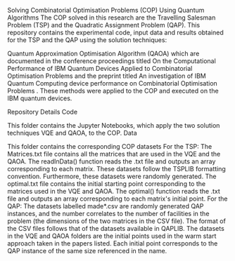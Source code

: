 Solving Combinatorial Optimisation Problems (COP) Using Quantum Algorithms
The COP solved in this research are the Travelling Salesman Problem (TSP) and the Quadratic Assignment Problem (QAP). This repository contains the experimental code, input data and results obtained for the TSP and the QAP using the solution techniques:


Quantum Approximation Optimisation Algorithm (QAOA)
which are documented in the conference proceedings titled On the Computational Performance of IBM Quantum Devices Applied to Combinatorial Optimisation Problems and the preprint titled An investigation of IBM Quantum Computing device performance on Combinatorial Optimisation Problems . These methods were applied to the COP and executed on the IBM quantum devices.

Repository Details
Code

This folder contains the Jupyter Notebooks, which apply the two solution techniques VQE and QAOA, to the COP.
Data

This folder contains the corresponding COP datasets
For the TSP:
The Matrices.txt file contains all the matrices that are used in the VQE and the QAOA. The readInData() function reads the .txt file and outputs an array corresponding to each matrix.
These datasets follow the TSPLIB formatting convention. Furthermore, these datasets were randomly generated.
The optimal.txt file contains the initial starting point corresponding to the matrices used in the VQE and QAOA. The optimal() function reads the .txt file and outputs an array corresponding to each matrix's initial point.
For the QAP:
The datasets labelled made*.csv are randomly generated QAP instances, and the number correlates to the number of facilities in the problem (the dimensions of the two matrices in the CSV file). The format of the CSV files follows that of the datasets available in QAPLIB.
The datasets in the VQE and QAOA folders are the initial points used in the warm start approach taken in the papers listed. Each initial point corresponds to the QAP instance of the same size referenced in the name.

